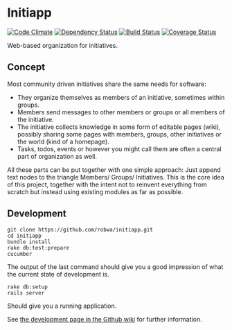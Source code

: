 Initiapp
========

[![Code Climate](https://codeclimate.com/github/robwa/initiapp.png)](https://codeclimate.com/github/robwa/initiapp)
[![Dependency Status](https://gemnasium.com/robwa/initiapp.png)](https://gemnasium.com/robwa/initiapp)
[![Build Status](https://travis-ci.org/robwa/initiapp.png?branch=master)](https://travis-ci.org/robwa/initiapp)
[![Coverage Status](https://coveralls.io/repos/robwa/initiapp/badge.png?branch=master)](https://coveralls.io/r/robwa/initiapp?branch=master)

Web-based organization for initiatives.


## Concept

Most community driven initiatives share the same needs for software:
* They organize themselves as members of an initiative, sometimes within groups.
* Members send messages to other members or groups or all members of the initiative.
* The initiative collects knowledge in some form of editable pages (wiki), possibly sharing some pages with members, groups, other initiatives or the world (kind of a homepage).
* Tasks, todos, events or however you might call them are often a central part of organization as well.

All these parts can be put together with one simple approach: Just append text nodes to the triangle Members/ Groups/ Initiatives. This is the core idea of this project, together with the intent not to reinvent everything from scratch but instead using existing modules as far as possible.


## Development

```Shell
git clone https://github.com/robwa/initiapp.git
cd initiapp
bundle install
rake db:test:prepare
cucumber
```

The output of the last command should give you a good impression of what the current state of development is.

```shell
rake db:setup
rails server
```

Should give you a running application.

See [the development page in the Github wiki](http://github.com/robwa/initiapp/wiki/Development) for further information.
